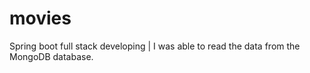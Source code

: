 # movies
Spring boot full stack developing | I was able to read the data from the MongoDB database. 
